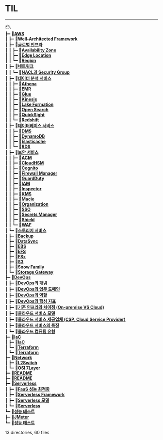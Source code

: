 # __TIL__
-----

📦[**.**](.)<br>
┣━ 📂[**AWS**](./AWS)<br>
┃   ┣━ 📄[**Well-Architected Framework**](./AWS/Well-Architected%20Framework.md)<br>
┃   ┣━ 📂[**글로벌 인프라**](./AWS/글로벌%20인프라)<br>
┃   ┃   ┣━ 📄[**Availability Zone**](./AWS/글로벌%20인프라/Availability%20Zone.md)<br>
┃   ┃   ┣━ 📄[**Edge Location**](./AWS/글로벌%20인프라/Edge%20Location.md)<br>
┃   ┃   ┗━ 📄[**Region**](./AWS/글로벌%20인프라/Region.md)<br>
┃   ┣━ 📂[**네트워크**](./AWS/네트워크)<br>
┃   ┃   ┗━ 📄[**NACL과 Security Group**](./AWS/네트워크/NACL과%20Security%20Group.md)<br>
┃   ┣━ 📂[**데이터 분석 서비스**](./AWS/데이터%20분석%20서비스)<br>
┃   ┃   ┣━ 📄[**Athena**](./AWS/데이터%20분석%20서비스/Athena.md)<br>
┃   ┃   ┣━ 📄[**EMR**](./AWS/데이터%20분석%20서비스/EMR.md)<br>
┃   ┃   ┣━ 📄[**Glue**](./AWS/데이터%20분석%20서비스/Glue.md)<br>
┃   ┃   ┣━ 📄[**Kinesis**](./AWS/데이터%20분석%20서비스/Kinesis.md)<br>
┃   ┃   ┣━ 📄[**Lake Formation**](./AWS/데이터%20분석%20서비스/Lake%20Formation.md)<br>
┃   ┃   ┣━ 📄[**Open Search**](./AWS/데이터%20분석%20서비스/Open%20Search.md)<br>
┃   ┃   ┣━ 📄[**QuickSight**](./AWS/데이터%20분석%20서비스/QuickSight.md)<br>
┃   ┃   ┗━ 📄[**Redshift**](./AWS/데이터%20분석%20서비스/Redshift.md)<br>
┃   ┣━ 📂[**데이터베이스 서비스**](./AWS/데이터베이스%20서비스)<br>
┃   ┃   ┣━ 📄[**DMS**](./AWS/데이터베이스%20서비스/DMS.md)<br>
┃   ┃   ┣━ 📄[**DynamoDB**](./AWS/데이터베이스%20서비스/DynamoDB.md)<br>
┃   ┃   ┣━ 📄[**Elasticache**](./AWS/데이터베이스%20서비스/Elasticache.md)<br>
┃   ┃   ┗━ 📄[**RDS**](./AWS/데이터베이스%20서비스/RDS.md)<br>
┃   ┣━ 📂[**보안 서비스**](./AWS/보안%20서비스)<br>
┃   ┃   ┣━ 📄[**ACM**](./AWS/보안%20서비스/ACM.md)<br>
┃   ┃   ┣━ 📄[**CloudHSM**](./AWS/보안%20서비스/CloudHSM.md)<br>
┃   ┃   ┣━ 📄[**Cognito**](./AWS/보안%20서비스/Cognito.md)<br>
┃   ┃   ┣━ 📄[**Firewall Manager**](./AWS/보안%20서비스/Firewall%20Manager.md)<br>
┃   ┃   ┣━ 📄[**GuardDuty**](./AWS/보안%20서비스/GuardDuty.md)<br>
┃   ┃   ┣━ 📄[**IAM**](./AWS/보안%20서비스/IAM.md)<br>
┃   ┃   ┣━ 📄[**Inspector**](./AWS/보안%20서비스/Inspector.md)<br>
┃   ┃   ┣━ 📄[**KMS**](./AWS/보안%20서비스/KMS.md)<br>
┃   ┃   ┣━ 📄[**Macie**](./AWS/보안%20서비스/Macie.md)<br>
┃   ┃   ┣━ 📄[**Organization**](./AWS/보안%20서비스/Organization.md)<br>
┃   ┃   ┣━ 📄[**SSO**](./AWS/보안%20서비스/SSO.md)<br>
┃   ┃   ┣━ 📄[**Secrets Manager**](./AWS/보안%20서비스/Secrets%20Manager.md)<br>
┃   ┃   ┣━ 📄[**Shield**](./AWS/보안%20서비스/Shield.md)<br>
┃   ┃   ┗━ 📄[**WAF**](./AWS/보안%20서비스/WAF.md)<br>
┃   ┗━ 📂[**스토리지 서비스**](./AWS/스토리지%20서비스)<br>
┃       ┣━ 📄[**Backup**](./AWS/스토리지%20서비스/Backup.md)<br>
┃       ┣━ 📄[**DataSync**](./AWS/스토리지%20서비스/DataSync.md)<br>
┃       ┣━ 📄[**EBS**](./AWS/스토리지%20서비스/EBS.md)<br>
┃       ┣━ 📄[**EFS**](./AWS/스토리지%20서비스/EFS.md)<br>
┃       ┣━ 📄[**FSx**](./AWS/스토리지%20서비스/FSx.md)<br>
┃       ┣━ 📄[**S3**](./AWS/스토리지%20서비스/S3.md)<br>
┃       ┣━ 📄[**Snow Family**](./AWS/스토리지%20서비스/Snow%20Family.md)<br>
┃       ┗━ 📄[**Storage Gateway**](./AWS/스토리지%20서비스/Storage%20Gateway.md)<br>
┣━ 📂[**DevOps**](./DevOps)<br>
┃   ┣━ 📄[**DevOps의 개념**](./DevOps/DevOps의%20개념.md)<br>
┃   ┣━ 📄[**DevOps의 업무 도메인**](./DevOps/DevOps의%20업무%20도메인.md)<br>
┃   ┣━ 📄[**DevOps의 역할**](./DevOps/DevOps의%20역할.md)<br>
┃   ┣━ 📄[**DevOps의 핵심 지표**](./DevOps/DevOps의%20핵심%20지표.md)<br>
┃   ┣━ 📄[**기존 인프라와 차이점 (On-premise VS Cloud)**](./DevOps/기존%20인프라와%20차이점%20(On-premise%20VS%20Cloud).md)<br>
┃   ┣━ 📄[**클라우드 서비스 모델**](./DevOps/클라우드%20서비스%20모델.md)<br>
┃   ┣━ 📄[**클라우드 서비스 제공업체 (CSP, Cloud Service Provider)**](./DevOps/클라우드%20서비스%20제공업체%20(CSP,%20Cloud%20Service%20Provider).md)<br>
┃   ┣━ 📄[**클라우드 서비스의 특징**](./DevOps/클라우드%20서비스의%20특징.md)<br>
┃   ┗━ 📄[**클라우드 컴퓨팅 유형**](./DevOps/클라우드%20컴퓨팅%20유형.md)<br>
┣━ 📂[**IaC**](./IaC)<br>
┃   ┣━ 📄[**IaC**](./IaC/IaC.md)<br>
┃   ┗━ 📂[**Terraform**](./IaC/Terraform)<br>
┃       ┗━ 📄[**Terraform**](./IaC/Terraform/Terraform.md)<br>
┣━ 📂[**Network**](./Network)<br>
┃   ┣━ 📄[**L2Switch**](./Network/L2Switch.md)<br>
┃   ┗━ 📄[**OSI 7Layer**](./Network/OSI%207Layer.md)<br>
┣━ 📄[**README**](./README.md)<br>
┣━ 📄[**README**](./README.mdn)<br>
┣━ 📂[**Serverless**](./Serverless)<br>
┃   ┣━ 📄[**FaaS 성능 최적화**](./Serverless/FaaS%20성능%20최적화.md)<br>
┃   ┣━ 📄[**Serverless Framework**](./Serverless/Serverless%20Framework.md)<br>
┃   ┣━ 📄[**Serverless 모델**](./Serverless/Serverless%20모델.md)<br>
┃   ┗━ 📄[**Serverless**](./Serverless/Serverless.md)<br>
┗━ 📂[**성능 테스트**](./성능%20테스트)<br>
    ┣━ 📄[**JMeter**](./성능%20테스트/JMeter.md)<br>
    ┗━ 📄[**성능 테스트**](./성능%20테스트/성능%20테스트.md)<br>

13 directories, 60 files
